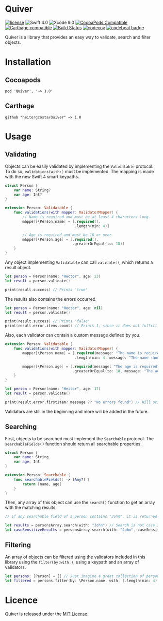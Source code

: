 # Quiver

[![license](https://img.shields.io/github/license/mashape/apistatus.svg)](https://opensource.org/licenses/MIT)
![Swift 4.0](https://img.shields.io/badge/Swift-4.0-green.svg?style=flat)
![Xcode 9.0](https://img.shields.io/badge/Xcode-9.0-yellow.svg?style=flat)
[![CocoaPods Compatible](https://img.shields.io/cocoapods/v/Quiver.svg)](https://img.shields.io/cocoapods/v/Quiver.svg)
[![Carthage compatible](https://img.shields.io/badge/Carthage-compatible-4BC51D.svg?style=flat)](https://github.com/Carthage/Carthage)
[![Build Status](https://travis-ci.org/heitorgcosta/Quiver.svg?branch=master)](https://travis-ci.org/heitorgcosta/Quiver)
[![codecov](https://codecov.io/gh/heitorgcosta/Quiver/branch/master/graph/badge.svg)](https://codecov.io/gh/heitorgcosta/Quiver)
[![codebeat badge](https://codebeat.co/badges/8649319f-2189-422c-a2ab-293ac4646343)](https://codebeat.co/projects/github-com-heitorgcosta-quiver-master)


Quiver is a library that provides an easy way to validate, search and filter objects.

# Installation

## Cocoapods
```
pod 'Quiver', '~> 1.0'
```

## Carthage
```
github "heitorgcosta/Quiver" ~> 1.0  
```

# Usage

## Validating

Objects can be easily validated by implementing the `Validatable` protocol.
To do so, `validations(with:)` must be implemented. The mapping is made with the new Swift 4 smart keypaths.

```swift
struct Person {
    var name: String?
    var age: Int?
}

extension Person: Validatable {
    func validations(with mapper: ValidatorMapper) {
        // Name is required and must be at least 4 characters long.
        mapper[\Person.name] = [.required(),
                                .length(min: 4)]

        // Age is required and must be 18 or over
        mapper[\Person.age] = [.required(),
                               .greaterOrEqual(to: 18)]
    }
}
```

Any object implementing `Validatable` can call `validate()`, which returns a result object.

```swift
let person = Person(name: "Hector", age: 23)
let result = person.validate()

print(result.success) // Prints 'true'
```

The results also contains the errors occurred.

```swift
let person = Person(name: "Hector", age: nil) 
let result = person.validate()

print(result.success) // Prints 'false'
print(result.error.items.count) // Prints 1, since it does not fulfill the 'required' validation
```

Also, each validator can contain a custom message defined by you.

```swift
extension Person: Validatable {
    func validations(with mapper: ValidatorMapper) {
        mapper[\Person.name] = [.required(message: "The name is required"),
                                .length(min: 4, message: "The name should be at least 4 characters long")]

        mapper[\Person.age] = [.required(message: "The age is required"),
                               .greaterOrEqual(to: 18, message: "The age should be 18 or over")]
    }
}

let person = Person(name: "Heitor", age: 17)
let result = person.validate()

print(result.error.firstItem?.message ?? "No errors found") // Will print 'The age should be 18 or over'
```

Validators are still in the beginning and more will be added in the future.

## Searching

First, objects to be searched must implement the `Searchable` protocol. The `searchableFields()` function should return all searchable properties.

```swift
struct Person {
    var name: String
    var age: Int
}

extension Person: Searchable {
    func searchableFields() -> [Any?] {
        return [name, age]
    }
}
```

Then, any array of this object can use the `search()` function to get an array with the matching results.

```swift
// If any searchable field of a person contains "John", it is returned in the result array.

let results = personsArray.search(with: "John") // Search is not case sensitive by default.
let caseSensitiveResults = personsArray.search(with: "John", caseSensitive: true) // Explicit case sensitivity
```

## Filtering

An array of objects can be filtered using the validators included in this library using the `filter(by:with:)`, using a keypath and an array of validators.

```swift
let persons: [Person] = [] // Just imagine a great collection of persons
let filtered = persons.filter(by: \Person.name, with: [.length(min: 4)]) // Filter persons that contains name with length of at least 4 characters
```

# Licence 

Quiver is released under the [MIT License](https://opensource.org/licenses/MIT).
